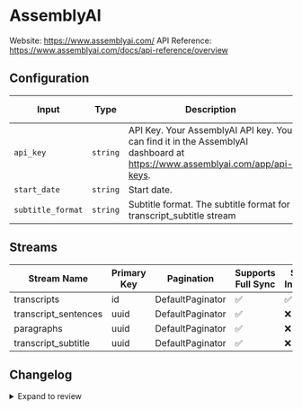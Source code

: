 # AssemblyAI
Website: https://www.assemblyai.com/
API Reference: https://www.assemblyai.com/docs/api-reference/overview

## Configuration

| Input | Type | Description | Default Value |
|-------|------|-------------|---------------|
| `api_key` | `string` | API Key. Your AssemblyAI API key. You can find it in the AssemblyAI dashboard at https://www.assemblyai.com/app/api-keys. |  |
| `start_date` | `string` | Start date.  |  |
| `subtitle_format` | `string` | Subtitle format. The subtitle format for transcript_subtitle stream | srt |

## Streams
| Stream Name | Primary Key | Pagination | Supports Full Sync | Supports Incremental |
|-------------|-------------|------------|---------------------|----------------------|
| transcripts | id | DefaultPaginator | ✅ |  ✅  |
| transcript_sentences | uuid | DefaultPaginator | ✅ |  ❌  |
| paragraphs | uuid | DefaultPaginator | ✅ |  ❌  |
| transcript_subtitle | uuid | DefaultPaginator | ✅ |  ❌  |

## Changelog

<details>
  <summary>Expand to review</summary>

| Version          | Date              | Pull Request | Subject        |
|------------------|-------------------|--------------|----------------|
| 0.0.12 | 2025-09-30 | [66277](https://github.com/airbytehq/airbyte/pull/66277) | Update dependencies |
| 0.0.11 | 2025-09-09 | [65040](https://github.com/airbytehq/airbyte/pull/65040) | Update dependencies |
| 0.0.10 | 2025-07-26 | [63808](https://github.com/airbytehq/airbyte/pull/63808) | Update dependencies |
| 0.0.9 | 2025-07-19 | [63452](https://github.com/airbytehq/airbyte/pull/63452) | Update dependencies |
| 0.0.8 | 2025-07-05 | [62533](https://github.com/airbytehq/airbyte/pull/62533) | Update dependencies |
| 0.0.7 | 2025-06-21 | [61881](https://github.com/airbytehq/airbyte/pull/61881) | Update dependencies |
| 0.0.6 | 2025-05-24 | [60630](https://github.com/airbytehq/airbyte/pull/60630) | Update dependencies |
| 0.0.5 | 2025-05-10 | [59784](https://github.com/airbytehq/airbyte/pull/59784) | Update dependencies |
| 0.0.4 | 2025-05-03 | [59329](https://github.com/airbytehq/airbyte/pull/59329) | Update dependencies |
| 0.0.3 | 2025-04-26 | [58705](https://github.com/airbytehq/airbyte/pull/58705) | Update dependencies |
| 0.0.2 | 2025-04-19 | [57655](https://github.com/airbytehq/airbyte/pull/57655) | Update dependencies |
| 0.0.1 | 2025-04-05 | [57210](http://github.com/airbytehq/airbyte/pull/57210) | Initial release by [@btkcodedev](https://github.com/btkcodedev) via Connector Builder |

</details>
